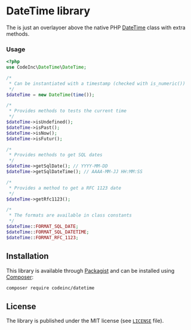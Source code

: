 # DateTime library
 
 The is just an overlayoer above the native PHP [DateTime](http://php.net/manual/fr/class.datetime.php) class with extra methods.
 
### Usage
```php
<?php
use CodeInc\DateTime\DateTime;

/*
 * Can be instantiated with a timestamp (checked with is_numeric())
 */
$dateTime = new DateTime(time());

/*
 * Provides methods to tests the current time
 */ 
$dateTime->isUndefined();
$dateTime->isPast();
$dateTime->isNow();
$dateTime->isFutur();

/*
 * Provides methods to get SQL dates
 */
$dateTime->getSqlDate(); // YYYY-MM-DD
$dateTime->getSqlDateTime(); // AAAA-MM-JJ HH:MM:SS

/*
 * Provides a method to get a RFC 1123 date 
 */
$dateTime->getRfc1123();

/*
 * The formats are available in class constants 
 */
$dateTime::FORMAT_SQL_DATE;
$dateTime::FORMAT_SQL_DATETIME;
$dateTime::FORMAT_RFC_1123;
```


## Installation
This library is available through [Packagist](https://packagist.org/packages/codeinc/datetime) and can be installed using [Composer](https://getcomposer.org/): 

```bash
composer require codeinc/datetime
```

## License

The library is published under the MIT license (see [`LICENSE`](LICENSE) file).